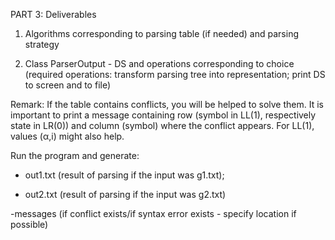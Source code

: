 PART 3: Deliverables

1. Algorithms corresponding to parsing table (if needed) and parsing strategy

2. Class ParserOutput - DS and operations corresponding to choice (required operations: transform parsing tree into representation; print DS to screen and to file)

Remark: If the table contains conflicts, you will be helped to solve them. It is important to print a message containing row (symbol in LL(1), respectively state in LR(0)) and column (symbol) where the conflict appears. For LL(1), values (α,i) might also help.

Run the program and generate: 

- out1.txt (result of parsing if the input was g1.txt); 

- out2.txt (result of parsing if the input was g2.txt)

-messages (if conflict exists/if syntax error exists - specify location if possible)
